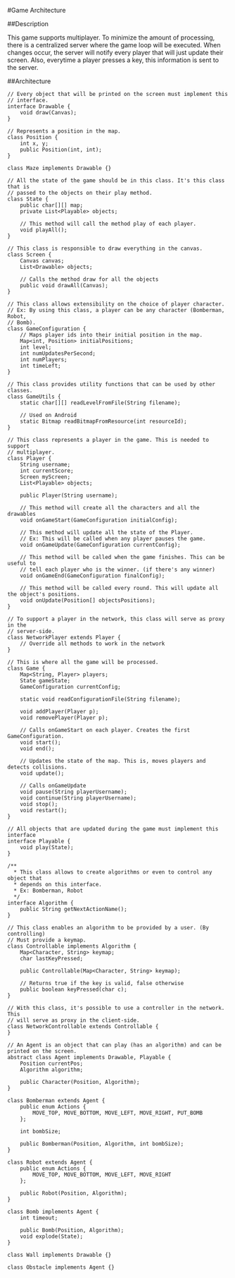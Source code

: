#Game Architecture

##Description

This game supports multiplayer. To minimize the amount of processing, there
is a centralized server where the game loop will be executed. When changes occur,
the server will notify every player that will just update their screen.
Also, everytime a player presses a key, this information is sent to the server.

##Architecture

	// Every object that will be printed on the screen must implement this
	// interface.
	interface Drawable {
		void draw(Canvas);
	}

	// Represents a position in the map.
	class Position {
		int x, y;
		public Position(int, int);
	}

	class Maze implements Drawable {}

	// All the state of the game should be in this class. It's this class that is
	// passed to the objects on their play method.
	class State {
		public char[][] map;
		private List<Playable> objects;

		// This method will call the method play of each player.
		void playAll();
	}

	// This class is responsible to draw everything in the canvas.
	class Screen {
		Canvas canvas;
		List<Drawable> objects;

		// Calls the method draw for all the objects
		public void drawAll(Canvas);
	}

	// This class allows extensibility on the choice of player character.
	// Ex: By using this class, a player can be any character (Bomberman, Robot,
	// Bomb).
	class GameConfiguration {
		// Maps player ids into their initial position in the map.
		Map<int, Position> initialPositions;
		int level;
		int numUpdatesPerSecond;
		int numPlayers;
		int timeLeft;
	}

	// This class provides utility functions that can be used by other classes.
	class GameUtils {
		static char[][] readLevelFromFile(String filename);

		// Used on Android
		static Bitmap readBitmapFromResource(int resourceId);
	}

	// This class represents a player in the game. This is needed to support
	// multiplayer.
	class Player {
		String username;
		int currentScore;
		Screen myScreen;
		List<Playable> objects;

		public Player(String username);

		// This method will create all the characters and all the drawables
		void onGameStart(GameConfiguration initialConfig);

		// This method will update all the state of the Player.
		// Ex: This will be called when any player pauses the game.
		void onGameUpdate(GameConfiguration currentConfig);

		// This method will be called when the game finishes. This can be useful to
		// tell each player who is the winner. (if there's any winner)
		void onGameEnd(GameConfiguration finalConfig);

		// This method will be called every round. This will update all the object's positions.
		void onUpdate(Position[] objectsPositions);
	}

	// To support a player in the network, this class will serve as proxy in the
	// server-side.
	class NetworkPlayer extends Player {
		// Override all methods to work in the network
	}

	// This is where all the game will be processed.
	class Game {
		Map<String, Player> players;
		State gameState;
		GameConfiguration currentConfig;

		static void readConfigurationFile(String filename);

		void addPlayer(Player p);
		void removePlayer(Player p);

		// Calls onGameStart on each player. Creates the first GameConfiguration.
		void start();
		void end();

		// Updates the state of the map. This is, moves players and detects collisions.
		void update();

		// Calls onGameUpdate
		void pause(String playerUsername);
		void continue(String playerUsername);
		void stop();
		void restart();
	}

	// All objects that are updated during the game must implement this interface
	interface Playable {
		void play(State);
	}

	/**
	  * This class allows to create algorithms or even to control any object that
	  * depends on this interface.
	  * Ex: Bomberman, Robot
	  */
	interface Algorithm {
		public String getNextActionName();
	}

	// This class enables an algorithm to be provided by a user. (By controlling)
	// Must provide a keymap.
	class Controllable implements Algorithm {
		Map<Character, String> keymap;
		char lastKeyPressed;

		public Controllable(Map<Character, String> keymap);

		// Returns true if the key is valid, false otherwise
		public boolean keyPressed(char c);
	}

	// With this class, it's possible to use a controller in the network. This
	// will serve as proxy in the client-side.
	class NetworkControllable extends Controllable {
	}

	// An Agent is an object that can play (has an algorithm) and can be printed on the screen.
	abstract class Agent implements Drawable, Playable {
		Position currentPos;
		Algorithm algorithm;

		public Character(Position, Algorithm);
	}

	class Bomberman extends Agent {
		public enum Actions {
			MOVE_TOP, MOVE_BOTTOM, MOVE_LEFT, MOVE_RIGHT, PUT_BOMB
		};

		int bombSize;

		public Bomberman(Position, Algorithm, int bombSize);
	}

	class Robot extends Agent {
		public enum Actions {
			MOVE_TOP, MOVE_BOTTOM, MOVE_LEFT, MOVE_RIGHT
		};

		public Robot(Position, Algorithm);
	}

	class Bomb implements Agent {
		int timeout;

		public Bomb(Position, Algorithm);
		void explode(State);
	}

	class Wall implements Drawable {}

	class Obstacle implements Agent {}
